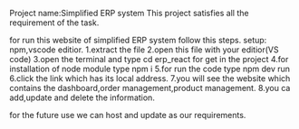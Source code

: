 Project name:Simplified ERP system
This project satisfies all the requirement of the task.

for run this website of simplified ERP system follow this steps.
setup: npm,vscode editior.
1.extract the file
2.open this file with your editior(VS code)
3.open the terminal and type cd erp_react for get in the project
4.for installation of node module type npm i
5.for run the code type npm dev run
6.click the link which has its local address.
7.you will see the website which contains the dashboard,order management,product management.
8.you ca add,update and delete the information.

for the future use we can host and update as our requirements.


